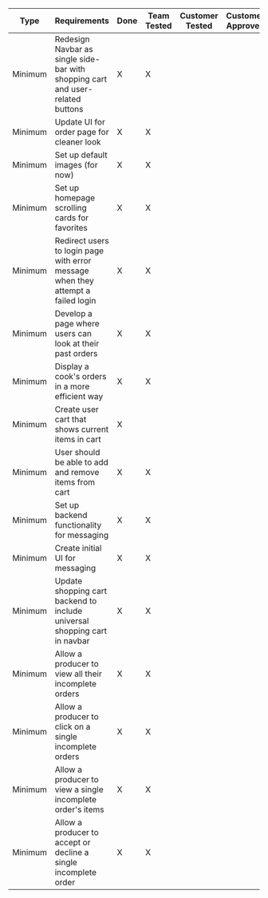 Type | Requirements | Done | Team Tested | Customer Tested | Customer Approved | Assigned to
--- | --- | --- | --- | --- | --- | ---
Minimum | Redesign Navbar as single side-bar with shopping cart and user-related buttons | X | X | | | Dor Friedman
Minimum | Update UI for order page for cleaner look | X | X | | | Dor Friedman
Minimum | Set up default images (for now) | X | X | | | Anirudh Ryali
Minimum | Set up homepage scrolling cards for favorites | X | X | | | Anirudh Ryali
Minimum | Redirect users to login page with error message when they attempt a failed login | X | X | | | Arun Kanumuru
Minimum | Develop a page where users can look at their past orders | X | X | | | Arun Kanumuru
Minimum | Display a cook's orders in a more efficient way | X | X | | | Dor Friedman
Minimum | Create user cart that shows current items in cart | X |  | | | Ben Charles
Minimum | User should be able to add and remove items from cart | X | X | | | Ben Charles
Minimum | Set up backend functionality for messaging | X | X | | | Grant Guan
Minimum | Create initial UI for messaging | X | X | | | Grant Guan
Minimum | Update shopping cart backend to include universal shopping cart in navbar | X | X | | | Dor Friedman
Minimum | Allow a producer to view all their incomplete orders | X | X | | | Varun Patel
Minimum | Allow a producer to click on a single incomplete orders | X | X | | | Varun Patel
Minimum | Allow a producer to view a single incomplete order's items| X | X | | | Varun Patel
Minimum | Allow a producer to accept or decline a single incomplete order | X | X | | | Varun Patel
